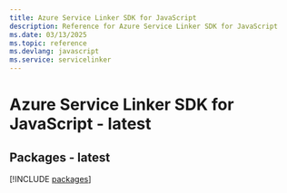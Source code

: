 ```yaml
---
title: Azure Service Linker SDK for JavaScript
description: Reference for Azure Service Linker SDK for JavaScript
ms.date: 03/13/2025
ms.topic: reference
ms.devlang: javascript
ms.service: servicelinker
---
```

# Azure Service Linker SDK for JavaScript - latest
## Packages - latest
[!INCLUDE [packages](service-linker-index.md)]